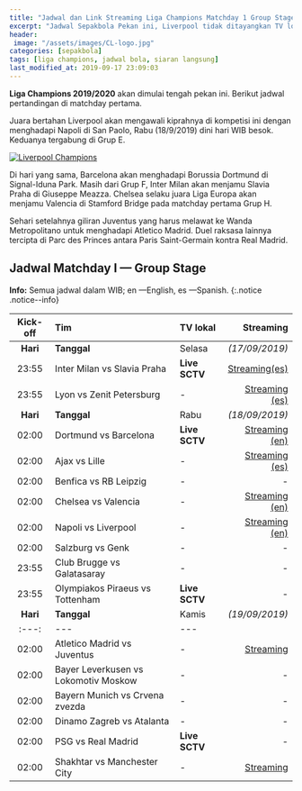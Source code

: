 ```yaml
---
title: "Jadwal dan Link Streaming Liga Champions Matchday 1 Group Stage"
excerpt: "Jadwal Sepakbola Pekan ini, Liverpool tidak ditayangkan TV lokal"
header:
 image: "/assets/images/CL-logo.jpg"
categories: [sepakbola]
tags: [liga champions, jadwal bola, siaran langsung]
last_modified_at: 2019-09-17 23:09:03
---
```


**Liga Champions 2019/2020** akan dimulai tengah pekan ini. Berikut jadwal pertandingan di matchday pertama.

Juara bertahan Liverpool akan mengawali kiprahnya di kompetisi ini dengan menghadapi Napoli di San Paolo, Rabu (18/9/2019) dini hari WIB besok. Keduanya tergabung di Grup E.

[![Liverpool Champions](https://i0.wp.com/knoacc.github.io/catetan/assets/images/Liverpool.jpg?resize=640,360)](/assets/images/Liverpool.jpg)

Di hari yang sama, Barcelona akan menghadapi Borussia Dortmund di Signal-Iduna Park. Masih dari Grup F, Inter Milan akan menjamu Slavia Praha di Giuseppe Meazza. Chelsea selaku juara Liga Europa akan menjamu Valencia di Stamford Bridge pada matchday pertama Grup H.

Sehari setelahnya giliran Juventus yang harus melawat ke Wanda Metropolitano untuk menghadapi Atletico Madrid. Duel raksasa lainnya tercipta di Parc des Princes antara Paris Saint-Germain kontra Real Madrid.

## Jadwal Matchday I — Group Stage

**Info:** Semua jadwal dalam WIB; en —English, es —Spanish.
{:.notice .notice--info}

|Kick-off|Tim|TV lokal|Streaming|
|:---:|:---|:---|---:|
|**Hari**|**Tanggal**|Selasa|_(17/09/2019)_|
|23:55|Inter Milan vs Slavia Praha|**Live SCTV**|[Streaming(es)](/channel-3/)|
|23:55|Lyon vs Zenit Petersburg|-|[Streaming (es)](/channel-4/)|
|**Hari**|**Tanggal**|Rabu|_(18/09/2019)_|
|02:00|Dortmund vs Barcelona|**Live SCTV**|[Streaming (en)](/channel-6/)|
|02:00|Ajax vs Lille|-|[Streaming (es)](/channel-5/)|
|02:00|Benfica vs RB Leipzig|-|-|
|02:00|Chelsea vs Valencia|-|[Streaming (en)](/channel-7/)|
|02:00|Napoli vs Liverpool|-|[Streaming (en)](/channel-8/)|
|02:00|Salzburg vs Genk|-|-|
|23:55|Club Brugge vs Galatasaray|-|-|
|23:55|Olympiakos Piraeus vs Tottenham|**Live SCTV**|-|
|**Hari**|**Tanggal**|Kamis|_(19/09/2019)_|
|:---:|---|---|
|02:00|Atletico Madrid vs Juventus|-|[Streaming](#juventus)|
|02:00|Bayer Leverkusen vs Lokomotiv Moskow|-|-|
|02:00|Bayern Munich vs Crvena zvezda|-|-|
|02:00|Dinamo Zagreb vs Atalanta|-|-|
|02:00|PSG vs Real Madrid|**Live SCTV**|-|
|02:00|Shakhtar vs Manchester City|-|[Streaming](#city)|

